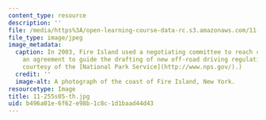 ```yaml
---
content_type: resource
description: ''
file: /media/https%3A/open-learning-course-data-rc.s3.amazonaws.com/11-255-negotiation-and-dispute-resolution-in-the-public-sector-spring-2005/b496a01e6f62e98b1c8c1d1baad44d43_11-255s05-th.jpg
file_type: image/jpeg
image_metadata:
  caption: In 2003, Fire Island used a negotiating committee to reach consensus on
    an agreement to guide the drafting of new off-road driving regulations. (Photo
    courtesy of the [National Park Service](http://www.nps.gov/).)
  credit: ''
  image-alt: A photograph of the coast of Fire Island, New York.
resourcetype: Image
title: 11-255s05-th.jpg
uid: b496a01e-6f62-e98b-1c8c-1d1baad44d43
---
```


